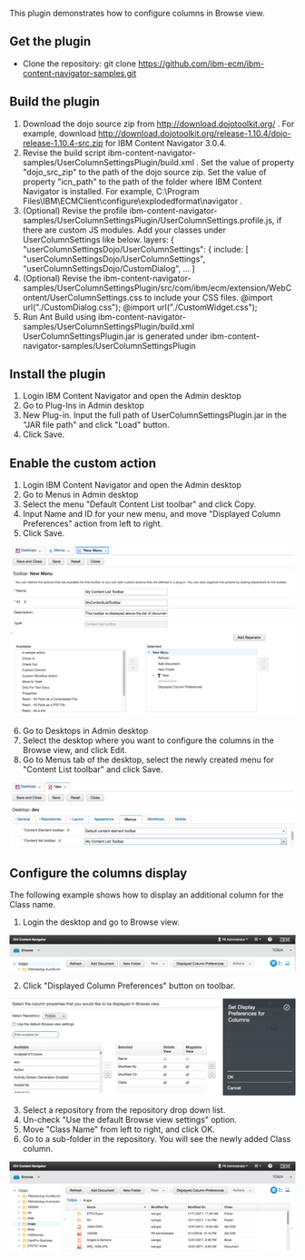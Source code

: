 This plugin demonstrates how to configure columns in Browse view.


## Get the plugin
* Clone the repository: git clone https://github.com/ibm-ecm/ibm-content-navigator-samples.git


## Build the plugin
1. Download the dojo source zip from http://download.dojotoolkit.org/ .
   For example, download http://download.dojotoolkit.org/release-1.10.4/dojo-release-1.10.4-src.zip for IBM Content Navigator 3.0.4.
2. Revise the build script ibm-content-navigator-samples/UserColumnSettingsPlugin/build.xml .
   Set the value of property "dojo_src_zip" to the path of the dojo source zip.
   Set the value of property "icn_path" to the path of the folder where IBM Content Navigator is installed. For example, C:\Program Files\IBM\ECMClient\configure\explodedformat\navigator .
3. (Optional) Revise the profile ibm-content-navigator-samples/UserColumnSettingsPlugin/UserColumnSettings.profile.js, if there are custom JS modules.
   Add your classes under UserColumnSettings like below.
	layers: {
		"userColumnSettingsDojo/UserColumnSettings": {
			include: [
				"userColumnSettingsDojo/UserColumnSettings",
				"userColumnSettingsDojo/CustomDialog",
                ...
			]
4. (Optional) Revise the ibm-content-navigator-samples/UserColumnSettingsPlugin/src/com/ibm/ecm/extension/WebContent/UserColumnSettings.css to include your CSS files.
    @import url("./CustomDialog.css");
    @import url("./CustomWidget.css");         
5. Run Ant Build using ibm-content-navigator-samples/UserColumnSettingsPlugin/build.xml
   UserColumnSettingsPlugin.jar is generated under ibm-content-navigator-samples/UserColumnSettingsPlugin

## Install the plugin
1. Login IBM Content Navigator and open the Admin desktop
2. Go to Plug-Ins in Admin desktop
3. New Plug-in. Input the full path of UserColumnSettingsPlugin.jar in the "JAR file path" and click "Load" button.
4. Click Save.  

## Enable the custom action
1. Login IBM Content Navigator and open the Admin desktop
2. Go to Menus in Admin desktop
3. Select the menu "Default Content List toolbar" and click Copy.
4. Input Name and ID for your new menu, and move "Displayed Column Preferences" action from left to right.
5. Click Save.  

![new menu](/UserColumnSettingsPlugin/menu.png)

6. Go to Desktops in Admin desktop
7. Select the desktop where you want to configure the columns in the Browse view, and click Edit.
8. Go to Menus tab of the desktop, select the newly created menu for "Content List toolbar" and click Save.

![configure desktop](/UserColumnSettingsPlugin/desktop.png)

## Configure the columns display
The following example shows how to display an additional column for the Class name.
1. Login the desktop and go to Browse view.

![action on toolbar](/UserColumnSettingsPlugin/toolbar.png)

2. Click "Displayed Column Preferences" button on toolbar.

![preferences](/UserColumnSettingsPlugin/preferences.png)

3. Select a repository from the repository drop down list.
4. Un-check "Use the default Browse view settings" option.
5. Move "Class Name" from left to right, and click OK.
6. Go to a sub-folder in the repository. You will see the newly added Class column.

![new columns display](/UserColumnSettingsPlugin/columns.png)
